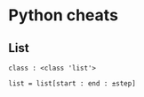 Python cheats
===============================


List
----
```
class : <class 'list'>

list = list[start : end : ±step]
```
